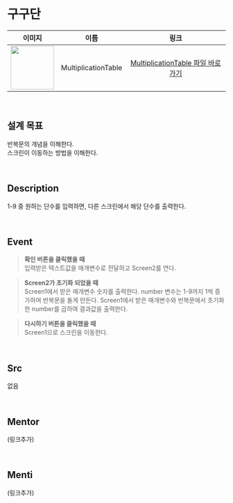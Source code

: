 # 구구단

|                                                            이미지                                                             |    이름    |             링크              |
| :---------------------------------------------------------------------------------------------------------------------------: | :--------: | :---------------------------: |
| <img src="https://user-images.githubusercontent.com/108293826/222973584-e028afee-f0ee-47b2-ab88-b90853b9f6e1.png" width="100"> | MultiplicationTable | [MultiplicationTable 파일 바로가기](#) |

<br>

## 설계 목표

반복문의 개념을 이해한다. \
스크린이 이동하는 방법을 이해한다.

<br>

## Description

1-9 중 원하는 단수를 입력하면, 다른 스크린에서 해당 단수를 출력한다.

<br>

## Event

> **확인 버튼을 클릭했을 때** \
> 입력받은 텍스트값을 매개변수로 전달하고 Screen2를 연다. 

> **Screen2가 초기화 되었을 때** \
> Screen1에서 받은 매개변수 숫자를 출력한다. 
> number 변수는 1-9까지 1씩 증가하며 반복문을 돌게 만든다. 
> Screen1에서 받은 매개변수와 반복문에서 초기화한 number를 곱하여 결과값을 출력한다. 

> **다시하기 버튼을 클릭했을 때** \
> Screen1으로 스크린을 이동한다. 
<br>

## Src

없음


<br>

## Mentor

(링크추가)

<br>

## Menti

(링크추가)
